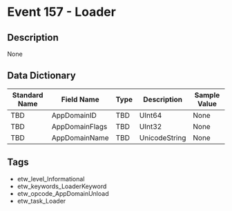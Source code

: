 # Event 157 - Loader

## Description
None

## Data Dictionary
|Standard Name|Field Name|Type|Description|Sample Value|
|---|---|---|---|---|
|TBD|AppDomainID|TBD|UInt64|None|None|
|TBD|AppDomainFlags|TBD|UInt32|None|None|
|TBD|AppDomainName|TBD|UnicodeString|None|None|

## Tags
* etw_level_Informational
* etw_keywords_LoaderKeyword
* etw_opcode_AppDomainUnload
* etw_task_Loader